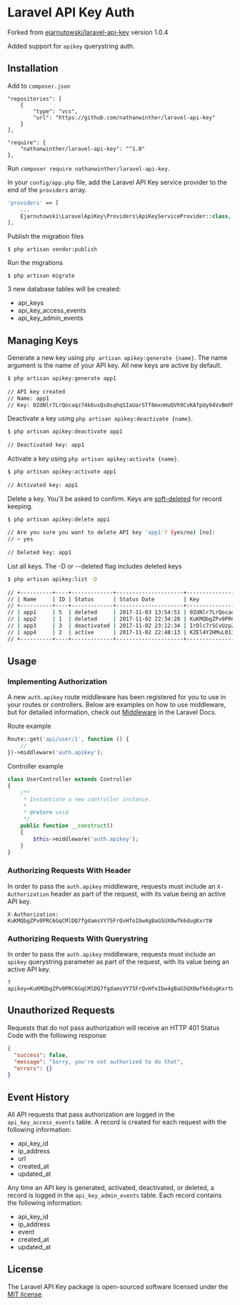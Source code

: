 Laravel API Key Auth
========

Forked from [ejarnutowski/laravel-api-key](https://github.com/ejarnutowski/laravel-api-key) version 1.0.4

Added support for `apikey` querystring auth.

## Installation

Add to `composer.json`

```
"repositories": [
    {
        "type": "vcs",
        "url": "https://github.com/nathanwinther/laravel-api-key"
    }
],
```

```
"require": {
    "nathanwinther/laravel-api-key": "^1.0"
},
```

Run `composer require nathanwinther/laravel-api-key`.

In your `config/app.php` file, add the Laravel API Key service provider to the end of the `providers` array.

```php
'providers' => [
    ...
    Ejarnutowski\LaravelApiKey\Providers\ApiKeyServiceProvider::class,
],
```

Publish the migration files

    $ php artisan vendor:publish

Run the migrations

    $ php artisan migrate

3 new database tables will be created:

* api_keys
* api_key_access_events
* api_key_admin_events

## Managing Keys

Generate a new key using `php artisan apikey:generate {name}`.  The name argument is the name of your API key.  All new keys are active by default.

```bash
$ php artisan apikey:generate app1
  
// API key created
// Name: app1
// Key: 0ZdNlr7LrQocaqz74k6usQsOsqhqSIaUarSTf8mxnHuQVh9CvKAfpUy94VvBmFMq
```

Deactivate a key using `php artisan apikey:deactivate {name}`.

```bash
$ php artisan apikey:deactivate app1
  
// Deactivated key: app1
```

Activate a key using `php artisan apikey:activate {name}`.

```bash
$ php artisan apikey:activate app1
  
// Activated key: app1
```
    
Delete a key.  You'll be asked to confirm.  Keys are [soft-deleted](https://laravel.com/docs/eloquent#soft-deleting) for record keeping.

```bash
$ php artisan apikey:delete app1
  
// Are you sure you want to delete API key 'app1'? (yes/no) [no]:
// > yes
  
// Deleted key: app1
```

List all keys.  The -D or --deleted flag includes deleted keys
    
```bash
$ php artisan apikey:list -D
 
// +----------+----+-------------+---------------------+------------------------------------------------------------------+
// | Name     | ID | Status      | Status Date         | Key                                                              |
// +----------+----+-------------+---------------------+------------------------------------------------------------------+
// | app1     | 5  | deleted     | 2017-11-03 13:54:51 | 0ZdNlr7LrQocaqz74k6usQsOsqhqSIaUarSTf8mxnHuQVh9CvKAfpUy94VvBmFMq |
// | app2     | 1  | deleted     | 2017-11-02 22:34:28 | KuKMQbgZPv0PRC6GqCMlDQ7fgdamsVY75FrQvHfoIbw4gBaG5UX0wfk6dugKxrtW |
// | app3     | 3  | deactivated | 2017-11-02 23:12:34 | IrDlc7rSCvUzpZpW8jfhWaH235vJAqFwyzVWpoD0SLGzOimA6hcwqMvy4Nz6Hntn |
// | app4     | 2  | active      | 2017-11-02 22:48:13 | KZEl4Y2HMuL013xvg6Teaa7zHPJhGy1TDhr2zWzlQCqTxqTzyPTcOV6fIQZVTIU3 |
// +----------+----+-------------+---------------------+------------------------------------------------------------------+
```

## Usage

### Implementing Authorization

A new `auth.apikey` route middleware has been registered for you to use in your routes or controllers.  Below are examples on how to use middleware, but for detailed information, check out [Middleware](https://laravel.com/docs/middleware) in the Laravel Docs.

Route example

```php
Route::get('api/user/1', function () {
    //
})->middleware('auth.apikey');

```

Controller example

```php
class UserController extends Controller
{
    /**
     * Instantiate a new controller instance.
     *
     * @return void
     */
    public function __construct()
    {
        $this->middleware('auth.apikey');
    }
}
```

### Authorizing Requests With Header

In order to pass the `auth.apikey` middleware, requests must include an `X-Authorization` header as part of the request, with its value being an active API key.

    X-Authorization: KuKMQbgZPv0PRC6GqCMlDQ7fgdamsVY75FrQvHfoIbw4gBaG5UX0wfk6dugKxrtW

### Authorizing Requests With Querystring

In order to pass the `auth.apikey` middleware, requests must include an `apikey` querystring parameter as part of the request, with its value being an active API key.

    ?apikey=KuKMQbgZPv0PRC6GqCMlDQ7fgdamsVY75FrQvHfoIbw4gBaG5UX0wfk6dugKxrtW

## Unauthorized Requests

Requests that do not pass authorization will receive an HTTP 401 Status Code with the following response

```json
{
  "success": false,
  "message": "Sorry, you're not authorized to do that",
  "errors": {}
}
```

## Event History

All API requests that pass authorization are logged in the `api_key_access_events` table.  A record is created for each request with the following information:

* api_key_id
* ip_address
* url
* created_at
* updated_at

Any time an API key is generated, activated, deactivated, or deleted, a record is logged in the `api_key_admin_events` table.  Each record contains the following information:

* api_key_id
* ip_address
* event
* created_at
* updated_at

## License

The Laravel API Key package is open-sourced software licensed under the [MIT license](http://opensource.org/licenses/MIT).
